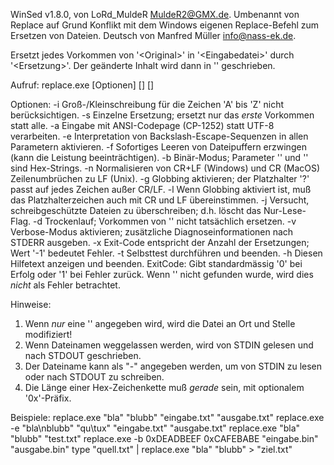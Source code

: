 WinSed v1.8.0, von LoRd_MuldeR <MuldeR2@GMX.de>.
Umbenannt von Replace auf Grund Konflikt mit dem Windows eigenen
Replace-Befehl zum Ersetzen von Dateien.
Deutsch von Manfred Müller <info@nass-ek.de>.

Ersetzt jedes Vorkommen von '\<Original\>' in '\<Eingabedatei\>' durch '\<Ersetzung\>'.
Der geänderte Inhalt wird dann in '<Ausgabedatei>' geschrieben.

Aufruf:
  replace.exe [Optionen] <Original> <Ersetzung> [<Eingabedatei>] [<Ausgabedatei>]

Optionen:
  -i  Groß-/Kleinschreibung für die Zeichen 'A' bis 'Z' nicht berücksichtigen.
  -s  Einzelne Ersetzung; ersetzt nur das *erste* Vorkommen statt alle.
  -a  Eingabe mit ANSI-Codepage (CP-1252) statt UTF-8 verarbeiten.
  -e  Interpretation von Backslash-Escape-Sequenzen in allen Parametern aktivieren.
  -f  Sofortiges Leeren von Dateipuffern erzwingen (kann die Leistung beeinträchtigen).
  -b  Binär-Modus; Parameter '<Original>' und '<Ersetzung>' sind Hex-Strings.
  -n  Normalisieren von CR+LF (Windows) und CR (MacOS) Zeilenumbrüchen zu LF (Unix).
  -g  Globbing aktivieren; der Platzhalter '?' passt auf jedes Zeichen außer CR/LF.
  -l  Wenn Globbing aktiviert ist, muß das Platzhalterzeichen auch mit CR und LF übereinstimmen.
  -j  Versucht, schreibgeschützte Dateien zu überschreiben; d.h. löscht das Nur-Lese-Flag.
  -d  Trockenlauf; Vorkommen von '<Original>' nicht tatsächlich ersetzen.
  -v  Verbose-Modus aktivieren; zusätzliche Diagnoseinformationen nach STDERR ausgeben.
  -x  Exit-Code entspricht der Anzahl der Ersetzungen; Wert '-1' bedeutet Fehler.
  -t  Selbsttest durchführen und beenden.
  -h  Diesen Hilfetext anzeigen und beenden.
ExitCode:
  Gibt standardmässig '0' bei Erfolg oder '1' bei Fehler zurück.
  Wenn '<Original>' nicht gefunden wurde, wird dies *nicht* als Fehler betrachtet.

Hinweise:
  1. Wenn *nur* eine '<Eingabedatei>' angegeben wird, wird die Datei an Ort und Stelle modifiziert!
  2. Wenn Dateinamen weggelassen werden, wird von STDIN gelesen und nach STDOUT geschrieben.
  3. Der Dateiname kann als "-" angegeben werden, um von STDIN zu lesen oder nach STDOUT zu schreiben.
  4. Die Länge einer Hex-Zeichenkette muß *gerade* sein, mit optionalem '0x'-Präfix.

Beispiele:
  replace.exe "bla" "blubb" "eingabe.txt" "ausgabe.txt"
  replace.exe -e "bla\nblubb" "qu\tux" "eingabe.txt" "ausgabe.txt"
  replace.exe "bla" "blubb" "test.txt"
  replace.exe -b 0xDEADBEEF 0xCAFEBABE "eingabe.bin" "ausgabe.bin"
  type "quell.txt" | replace.exe "bla" "blubb" > "ziel.txt"
